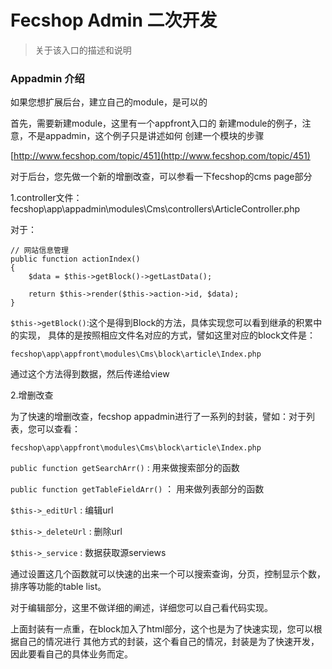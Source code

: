 Fecshop Admin 二次开发
=========================

> 关于该入口的描述和说明


### Appadmin 介绍

如果您想扩展后台，建立自己的module，是可以的

首先，需要新建module，这里有一个appfront入口的
新建module的例子，注意，不是appadmin，这个例子只是讲述如何
创建一个模块的步骤

[http://www.fecshop.com/topic/451](http://www.fecshop.com/topic/451)

对于后台，您先做一个新的增删改查，可以参看一下fecshop的cms page部分

1.controller文件：fecshop\app\appadmin\modules\Cms\controllers\ArticleController.php

对于：

```
// 网站信息管理
public function actionIndex()
{
    $data = $this->getBlock()->getLastData();

    return $this->render($this->action->id, $data);
}
```

`$this->getBlock()`:这个是得到Block的方法，具体实现您可以看到继承的积累中的实现，
具体的是按照相应文件名对应的方式，譬如这里对应的block文件是：

`fecshop\app\appfront\modules\Cms\block\article\Index.php`

通过这个方法得到数据，然后传递给view

2.增删改查

为了快速的增删改查，fecshop appadmin进行了一系列的封装，譬如：对于列表，您可以查看：

`fecshop\app\appfront\modules\Cms\block\article\Index.php`

`public function getSearchArr()` : 用来做搜索部分的函数

`public function getTableFieldArr()` ： 用来做列表部分的函数

`$this->_editUrl` :  编辑url

`$this->_deleteUrl` : 删除url

`$this->_service` : 数据获取源serviews

通过设置这几个函数就可以快速的出来一个可以搜索查询，分页，控制显示个数，排序等功能的table list。


对于编辑部分，这里不做详细的阐述，详细您可以自己看代码实现。

上面封装有一点重，在block加入了html部分，这个也是为了快速实现，您可以根据自己的情况进行
其他方式的封装，这个看自己的情况，封装是为了快速开发，因此要看自己的具体业务而定。



